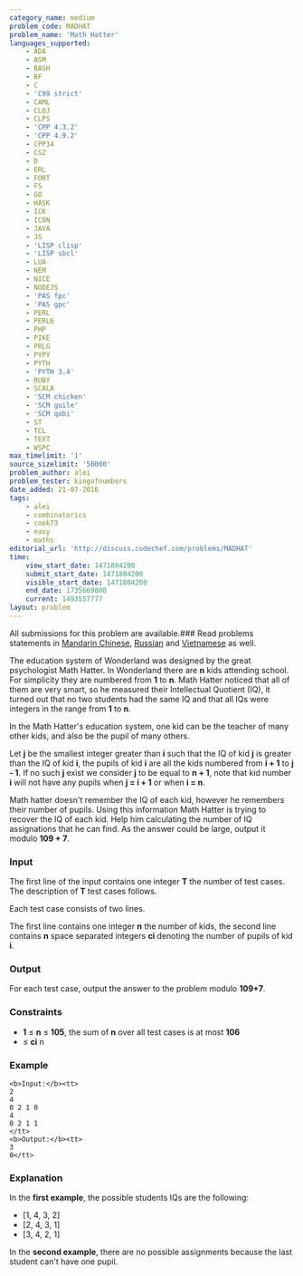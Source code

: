 ```yaml
---
category_name: medium
problem_code: MADHAT
problem_name: 'Math Hatter'
languages_supported:
    - ADA
    - ASM
    - BASH
    - BF
    - C
    - 'C99 strict'
    - CAML
    - CLOJ
    - CLPS
    - 'CPP 4.3.2'
    - 'CPP 4.9.2'
    - CPP14
    - CS2
    - D
    - ERL
    - FORT
    - FS
    - GO
    - HASK
    - ICK
    - ICON
    - JAVA
    - JS
    - 'LISP clisp'
    - 'LISP sbcl'
    - LUA
    - NEM
    - NICE
    - NODEJS
    - 'PAS fpc'
    - 'PAS gpc'
    - PERL
    - PERL6
    - PHP
    - PIKE
    - PRLG
    - PYPY
    - PYTH
    - 'PYTH 3.4'
    - RUBY
    - SCALA
    - 'SCM chicken'
    - 'SCM guile'
    - 'SCM qobi'
    - ST
    - TCL
    - TEXT
    - WSPC
max_timelimit: '1'
source_sizelimit: '50000'
problem_author: alei
problem_tester: kingofnumbers
date_added: 21-07-2016
tags:
    - alei
    - combinatorics
    - cook73
    - easy
    - maths
editorial_url: 'http://discuss.codechef.com/problems/MADHAT'
time:
    view_start_date: 1471804200
    submit_start_date: 1471804200
    visible_start_date: 1471804200
    end_date: 1735669800
    current: 1493557777
layout: problem
---
```

All submissions for this problem are available.###  Read problems statements in [Mandarin Chinese](http://www.codechef.com/download/translated/COOK73/mandarin/MADHAT.pdf), [Russian](http://www.codechef.com/download/translated/COOK73/russian/MADHAT.pdf) and [Vietnamese](http://www.codechef.com/download/translated/COOK73/vietnamese/MADHAT.pdf) as well.

The education system of Wonderland was designed by the great psychologist Math Hatter. In Wonderland there are **n** kids attending school. For simplicity they are numbered from **1** to **n**. Math Hatter noticed that all of them are very smart, so he measured their Intellectual Quotient (IQ), it turned out that no two students had the same IQ and that all IQs were integers in the range from **1** to **n**.

In the Math Hatter's education system, one kid can be the teacher of many other kids, and also be the pupil of many others.

Let **j** be the smallest integer greater than **i** such that the IQ of kid **j** is greater than the IQ of kid **i**, the pupils of kid **i** are all the kids numbered from **i + 1** to **j - 1**. If no such **j** exist we consider **j** to be equal to **n + 1**, note that kid number **i** will not have any pupils when **j = i + 1** or when **i = n**.

Math hatter doesn't remember the IQ of each kid, however he remembers their number of pupils. Using this information Math Hatter is trying to recover the IQ of each kid. Help him calculating the number of IQ assignations that he can find. As the answer could be large, output it modulo **109 + 7**.

### Input

The first line of the input contains one integer **T** the number of test cases. The description of **T** test cases follows.

Each test case consists of two lines.

The first line contains one integer **n** the number of kids, the second line contains **n** space separated integers **ci** denoting the number of pupils of kid **i**.

### Output

For each test case, output the answer to the problem modulo **109+7**.

### Constraints

- **1** ≤ **n** ≤ **105**, the sum of **n** over all test cases is at most **106**
- ≤ **ci** n

### Example

```
<b>Input:</b><tt>
2
4
0 2 1 0
4
0 2 1 1
</tt>
<b>Output:</b><tt>
3
0</tt>

```
### Explanation

In the **first example**, the possible students IQs are the following:

- \[1, 4, 3, 2\]
- \[2, 4, 3, 1\]
- \[3, 4, 2, 1\]

In the **second example**, there are no possible assignments because the last student can't have one pupil.